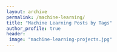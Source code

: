 ```yaml
---
layout: archive
permalink: /machine-learning/
title: "Machine Learning Posts by Tags"
author_profile: true
header:
 image: "machine-learning-projects.jpg"
---
```

